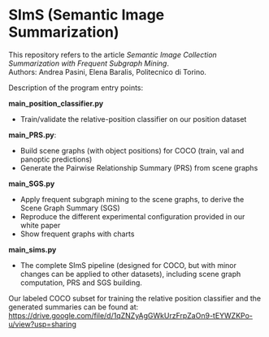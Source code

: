 # SImS (Semantic Image Summarization)

This repository refers to the article *Semantic Image Collection Summarization with Frequent Subgraph Mining*.<br/>
Authors: Andrea Pasini, Elena Baralis, Politecnico di Torino.

Description of the program entry points:

**main_position_classifier.py**
  - Train/validate the relative-position classifier on our position dataset
  
**main_PRS.py**:
  - Build scene graphs (with object positions) for COCO (train, val and panoptic predictions)
  - Generate the Pairwise Relationship Summary (PRS) from scene graphs
  
**main_SGS.py**
  - Apply frequent subgraph mining to the scene graphs, to derive the Scene Graph Summary (SGS)
  - Reproduce the different experimental configuration provided in our white paper
  - Show frequent graphs with charts
  
**main_sims.py**
  - The complete SImS pipeline (designed for COCO, but with minor changes can be applied to other datasets), including scene graph computation, PRS and SGS building.
  
  Our labeled COCO subset for training the relative position classifier and the generated summaries can be found at:
  https://drive.google.com/file/d/1qZNZyAgGWkUrzFrpZaOn9-tEYWZKPo-u/view?usp=sharing


